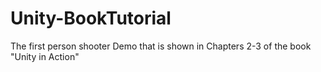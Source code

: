 # Unity-BookTutorial
The first person shooter Demo that is shown in Chapters 2-3 of the book "Unity in Action"
